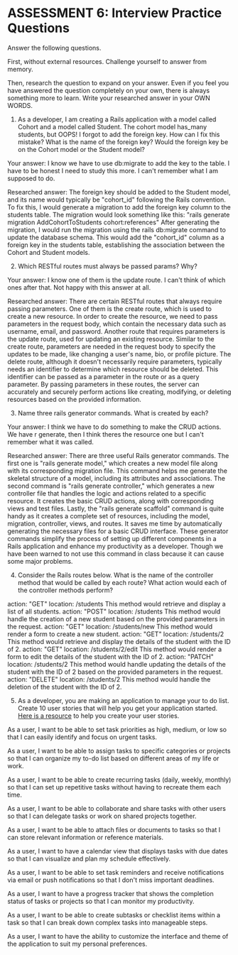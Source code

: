 # ASSESSMENT 6: Interview Practice Questions

Answer the following questions.

First, without external resources. Challenge yourself to answer from memory.

Then, research the question to expand on your answer. Even if you feel you have answered the question completely on your own, there is always something more to learn. Write your researched answer in your OWN WORDS.

1. As a developer, I am creating a Rails application with a model called Cohort and a model called Student. The cohort model has_many students, but OOPS! I forgot to add the foreign key. How can I fix this mistake? What is the name of the foreign key? Would the foreign key be on the Cohort model or the Student model?

Your answer:
I know we have to use db:migrate to add the key to the table. I have to be honest I need to study this more. I can't remember what I am supposed to do.

Researched answer:
The foreign key should be added to the Student model, and its name would typically be "cohort_id" following the Rails convention. To fix this, I would generate a migration to add the foreign key column to the students table. The migration would look something like this:
"rails generate migration AddCohortToStudents cohort:references"
After generating the migration, I would run the migration using the rails db:migrate command to update the database schema. This would add the "cohort_id" column as a foreign key in the students table, establishing the association between the Cohort and Student models.


2. Which RESTful routes must always be passed params? Why?

Your answer:
I know one of them is the update route. I can't think of which ones after that. Not happy with this answer at all.

Researched answer:
There are certain RESTful routes that always require passing parameters. One of them is the create route, which is used to create a new resource. In order to create the resource, we need to pass parameters in the request body, which contain the necessary data such as username, email, and password. Another route that requires parameters is the update route, used for updating an existing resource. Similar to the create route, parameters are needed in the request body to specify the updates to be made, like changing a user's name, bio, or profile picture. The delete route, although it doesn't necessarily require parameters, typically needs an identifier to determine which resource should be deleted. This identifier can be passed as a parameter in the route or as a query parameter. By passing parameters in these routes, the server can accurately and securely perform actions like creating, modifying, or deleting resources based on the provided information.

3. Name three rails generator commands. What is created by each?

Your answer:
I think we have to do something to make the CRUD actions. We have r generate, then I think theres the resource one but I can't remember what it was called. 

Researched answer:
There are three useful Rails generator commands. The first one is "rails generate model," which creates a new model file along with its corresponding migration file. This command helps me generate the skeletal structure of a model, including its attributes and associations. The second command is "rails generate controller," which generates a new controller file that handles the logic and actions related to a specific resource. It creates the basic CRUD actions, along with corresponding views and test files. Lastly, the "rails generate scaffold" command is quite handy as it creates a complete set of resources, including the model, migration, controller, views, and routes. It saves me time by automatically generating the necessary files for a basic CRUD interface. These generator commands simplify the process of setting up different components in a Rails application and enhance my productivity as a developer. Though we have been warned to not use this command in class because it can cause some major problems.

4. Consider the Rails routes below. What is the name of the controller method that would be called by each route? What action would each of the controller methods perform?

action: "GET" location: /students
This method would retrieve and display a list of all students.
action: "POST" location: /students
This method would handle the creation of a new student based on the provided parameters in the request.
action: "GET" location: /students/new
This method would render a form to create a new student.
action: "GET" location: /students/2
This method would retrieve and display the details of the student with the ID of 2.
action: "GET" location: /students/2/edit
This method would render a form to edit the details of the student with the ID of 2.
action: "PATCH" location: /students/2
This method would handle updating the details of the student with the ID of 2 based on the provided parameters in the request.
action: "DELETE" location: /students/2
This method would handle the deletion of the student with the ID of 2.

5. As a developer, you are making an application to manage your to do list. Create 10 user stories that will help you get your application started. [Here is a resource](https://www.atlassian.com/agile/project-management/user-stories) to help you create your user stories.

As a user, I want to be able to set task priorities as high, medium, or low so that I can easily identify and focus on urgent tasks.

As a user, I want to be able to assign tasks to specific categories or projects so that I can organize my to-do list based on different areas of my life or work.

As a user, I want to be able to create recurring tasks (daily, weekly, monthly) so that I can set up repetitive tasks without having to recreate them each time.

As a user, I want to be able to collaborate and share tasks with other users so that I can delegate tasks or work on shared projects together.

As a user, I want to be able to attach files or documents to tasks so that I can store relevant information or reference materials.

As a user, I want to have a calendar view that displays tasks with due dates so that I can visualize and plan my schedule effectively.

As a user, I want to be able to set task reminders and receive notifications via email or push notifications so that I don't miss important deadlines.

As a user, I want to have a progress tracker that shows the completion status of tasks or projects so that I can monitor my productivity.

As a user, I want to be able to create subtasks or checklist items within a task so that I can break down complex tasks into manageable steps.

As a user, I want to have the ability to customize the interface and theme of the application to suit my personal preferences.
